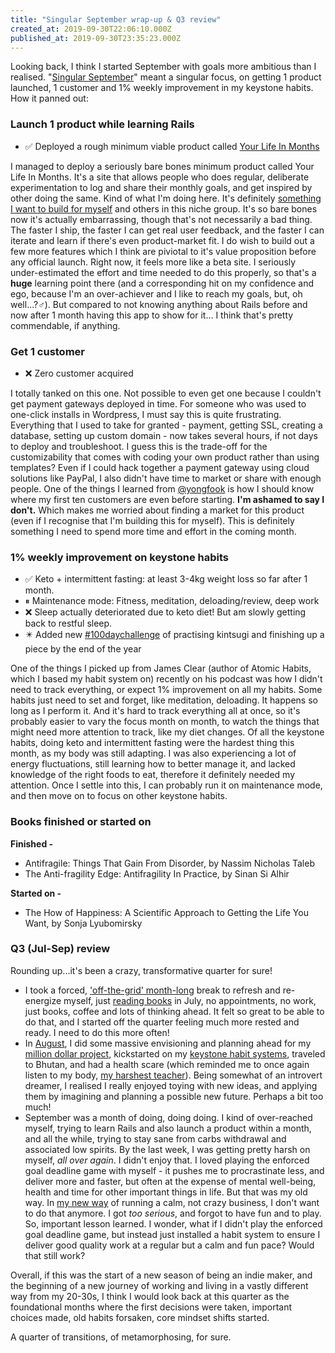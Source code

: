 ```yaml
---
title: "Singular September wrap-up & Q3 review"
created_at: 2019-09-30T22:06:10.000Z
published_at: 2019-09-30T23:35:23.000Z
---
```

Looking back, I think I started September with goals more ambitious than I realised. "[Singular September](https://200wordsaday.com/words/singular-september-263275d6d1e4da5cd5)" meant a singular focus, on getting 1 product launched, 1 customer and 1% weekly improvement in my keystone habits. How it panned out:

  

### **Launch 1 product while learning Rails**

*   ✅ Deployed a rough minimum viable product called [Your Life In Months](http://www.yourlifeinmonths.com/)

I managed to deploy a seriously bare bones minimum product called Your Life In Months. It's a site that allows people who does regular, deliberate experimentation to log and share their monthly goals, and get inspired by other doing the same. Kind of what I'm doing here. It's definitely [something I want to build for myself](https://200wordsaday.com/words/where-can-i-reference-and-compare-my-goals-month-on-month-year-on-year-266035d725eb85fb02) and others in this niche group. It's so bare bones now it's actually embarrassing, though that's not necessarily a bad thing. The faster I ship, the faster I can get real user feedback, and the faster I can iterate and learn if there's even product-market fit. I do wish to build out a few more features which I think are piviotal to it's value proposition before any official launch. Right now, it feels more like a beta site. I seriously under-estimated the effort and time needed to do this properly, so that's a **huge** learning point there (and a corresponding hit on my confidence and ego, because I'm an over-achiever and I like to reach my goals, but, oh well...?‍♂️). But compared to not knowing anything about Rails before and now after 1 month having this app to show for it... I think that's pretty commendable, if anything. 

  

### **Get 1 customer**

*   ❌ Zero customer acquired

I totally tanked on this one. Not possible to even get one because I couldn't get payment gateways deployed in time. For someone who was used to one-click installs in Wordpress, I must say this is quite frustrating. Everything that I used to take for granted - payment, getting SSL, creating a database, setting up custom domain - now takes several hours, if not days to deploy and troubleshoot. I guess this is the trade-off for the customizability that comes with coding your own product rather than using templates? Even if I could hack together a payment gateway using cloud solutions like PayPal, I also didn't have time to market or share with enough people. One of the things I learned from [@yongfook](https://200wordsaday.com/words/you-don-t-need-to-be-spectacular-to-succeed-274075d822840c518b) is how I should know where my first ten customers are even before starting. **I'm ashamed to say I don't.** Which makes me worried about finding a market for this product (even if I recognise that I'm building this for myself). This is definitely something I need to spend more time and effort in the coming month.

  

### **1% weekly improvement on keystone habits**

*   ✅ Keto + intermittent fasting: at least 3-4kg weight loss so far after 1 month. 
*   ⏸ Maintenance mode: Fitness, meditation, deloading/review, deep work
*   ❌ Sleep actually deteriorated due to keto diet! But am slowly getting back to restful sleep.
*   ✴️ Added new [#100daychallenge](https://200wordsaday.com/words/re-100-day-challenge-approach-goals-275315d84d72a2d821) of practising kintsugi and finishing up a piece by the end of the year

One of the things I picked up from James Clear (author of Atomic Habits, which I based my habit system on) recently on his podcast was how I didn't need to track everything, or expect 1% improvement on all my habits. Some habits just need to set and forget, like meditation, deloading. It happens so long as I perform it. And it's hard to track everything all at once, so it's probably easier to vary the focus month on month, to watch the things that might need more attention to track, like my diet changes. Of all the keystone habits, doing keto and intermittent fasting were the hardest thing this month, as my body was still adapting. I was also experiencing a lot of energy fluctuations, still learning how to better manage it, and lacked knowledge of the right foods to eat, therefore it definitely needed my attention. Once I settle into this, I can probably run it on maintenance mode, and then move on to focus on other keystone habits. 

  

### **Books finished or started on**

**Finished -**

*   Antifragile: Things That Gain From Disorder, by Nassim Nicholas Taleb
*   The Anti-fragility Edge: Antifragility In Practice, by Sinan Si Alhir

**Started on -**

*   The How of Happiness: A Scientific Approach to Getting the Life You Want, by Sonja Lyubomirsky

  

  

### **Q3 (Jul-Sep) review**

Rounding up...it's been a crazy, transformative quarter for sure! 

  

*   I took a forced, ['off-the-grid' month-long](https://200wordsaday.com/words/a-july-without-appointments-239535d42d35921296) break to refresh and re-energize myself, just [reading books](https://200wordsaday.com/words/reading-list-for-a-new-season-220315d233ada32ec9) in July, no appointments, no work, just books, coffee and lots of thinking ahead. It felt so great to be able to do that, and I started off the quarter feeling much more rested and ready. I need to do this more often!
*   In [August](https://200wordsaday.com/words/re-awesome-august-wrap-up-262425d6b7a7f28765), I did some massive envisioning and planning ahead for my [million dollar project](https://200wordsaday.com/categories/milliondollarquestion), kickstarted on my [keystone habit systems](https://200wordsaday.com/words/how-do-i-make-a-million-dollars-7-keystone-habit-systems-251035d5566a6e5b98), traveled to Bhutan, and had a health scare (which reminded me to once again listen to my body, [my harshest teacher](https://200wordsaday.com/words/the-body-is-my-harshest-teacher-258615d63cfe16a92b)). Being somewhat of an introvert dreamer, I realised I really enjoyed toying with new ideas, and applying them by imagining and planning a possible new future. Perhaps a bit too much!
*   September was a month of doing, doing doing. I kind of over-reached myself, trying to learn Rails and also launch a product within a month, and all the while, trying to stay sane from carbs withdrawal and associated low spirits. By the last week, I was getting pretty harsh on myself, _all over again_. I didn't enjoy that. I loved playing the enforced goal deadline game with myself - it pushes me to procrastinate less, and deliver more and faster, but often at the expense of mental well-being, health and time for other important things in life. But that was my old way. In [my new way](https://200wordsaday.com/words/how-do-i-make-a-million-dollars-6-running-a-calm-not-crazy-business-250065d54061da0c67) of running a calm, not crazy business, I don't want to do that anymore. I got _too serious_, and forgot to have fun and to play. So, important lesson learned. I wonder, what if I didn't play the enforced goal deadline game, but instead just installed a habit system to ensure I deliver good quality work at a regular but a calm and fun pace? Would that still work?  

  

Overall, if this was the start of a new season of being an indie maker, and the beginning of a new journey of working and living in a vastly different way from my 20-30s, I think I would look back at this quarter as the foundational months where the first decisions were taken, important choices made, old habits forsaken, core mindset shifts started.

  

A quarter of transitions, of metamorphosing, for sure.
